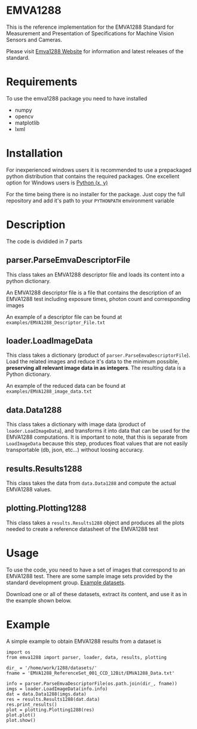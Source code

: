 EMVA1288
========

This is the reference implementation for the EMVA1288 Standard for
Measurement and Presentation of Specifications for Machine Vision Sensors and Cameras.

Please visit [Emva1288 Website](http://www.emva.org/cms/index.php?idcat=26) for information and latest releases of the standard.


Requirements
============
To use the emva1288 package you need to have installed
- numpy
- opencv
- matplotlib
- lxml


Installation
============
For inexperienced windows users it is recommended to use a prepackaged python distribution that
contains the required packages. One excellent option for Windows users is [Python (x, y)](http://code.google.com/p/pythonxy/)

For the time being there is no installer for the package.
Just copy the full repository and add it's path to your `PYTHONPATH` environment variable

Description
===========
The code is dvidided in 7 parts

parser.ParseEmvaDescriptorFile
------------------------------
This class takes an EMVA1288 descriptor file and loads its content into a python dictionary.

An EMVA1288 descriptor file is a file that contains the description
of an EMVA1288 test including exposure times, photon count and corresponding images

An example of a descriptor file can be found at `examples/EMVA1288_Descriptor_File.txt`


loader.LoadImageData
--------------------
This class takes a dictionary (product of `parser.ParseEmvaDescriptorFile`). Load the
related images and reduce it's data to the minimum possible, **preserving all relevant image data in
as integers**. The resulting data is a Python dictionary.

An example of the reduced data can be found at `examples/EMVA1288_image_data.txt`

data.Data1288
-------------
This class takes a dictionary with image data (product of `loader.LoadImageData`), and transforms it
into data that can be used for the EMVA1288 computations.
It is important to note, that this is separate from `LoadImageData` because this step, produces float values
that are not easily transportable (db, json, etc...) without loosing accuracy.

results.Results1288
-------------------
This class takes the data from `data.Data1288` and compute the actual EMVA1288 values.

plotting.Plotting1288
---------------------
This class takes a `results.Results1288` object and produces all the plots needed to create
a reference datasheet of the EMVA1288 test


Usage
=====
To use the code, you need to have a set of images that correspond to an EMVA1288 test.
There are some sample image sets provided by the standard development group.
[Example datasets](https://emva1288.plan.io/projects/emva1288-standard-public/files).

Download one or all of these datasets, extract its content, and use it as in
the example shown below.


Example
=======
A simple example to obtain EMVA1288 results from a dataset is

```
import os
from emva1288 import parser, loader, data, results, plotting

dir_ = '/home/work/1288/datasets/'
fname = 'EMVA1288_ReferenceSet_001_CCD_12Bit/EMVA1288_Data.txt'

info = parser.ParseEmvaDescriptorFile(os.path.join(dir_, fname))
imgs = loader.LoadImageData(info.info)
dat = data.Data1288(imgs.data)
res = results.Results1288(dat.data)
res.print_results()
plot = plotting.Plotting1288(res)
plot.plot()
plot.show()
```

